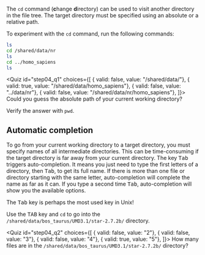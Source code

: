 <script>
import Quiz from "$components/Quiz.svelte";
</script>

The `cd` command (**c**hange **d**irectory) can be used to visit another directory in the file tree.
The target directory must be specified using an absolute or a relative path.

To experiment with the `cd` command, run the following commands:

```bash
ls
cd /shared/data/nr
ls
cd ../homo_sapiens
ls
```

<Quiz id="step04_q1" choices={[
{ valid: false, value: "/shared/data/"},
{ valid: true, value: "/shared/data/homo_sapiens"},
{ valid: false, value: "../data/nr"},
{ valid: false, value: "/shared/data/nr/homo_sapiens"},
]}>
<span slot="prompt">
Could you guess the absolute path of your current working directory?
</span>
</Quiz>

Verify the answer with `pwd`.

## Automatic completion

To go from your current working directory to a target directory, you must specify names of all intermediate directories. This can be time-consuming if the target directory is far away from your current directory.
The key <kbd>Tab</kbd> triggers auto-completion. It means you just need to type the first letters of a directory, then <kbd>Tab</kbd>, to get its full name. If there is more than one file or directory starting with the same letter, auto-completion will complete the name as far as it can. If you type a second time <kbd>Tab</kbd>, auto-completion will show you the available options.

The <kbd>Tab</kbd> key is perhaps the most used key in Unix!

Use the <kbd>TAB</kbd> key and `cd` to go into the `/shared/data/bos_taurus/UMD3.1/star-2.7.2b/` directory.

<Quiz id="step04_q2" choices={[
{ valid: false, value: "2"},
{ valid: false, value: "3"},
{ valid: false, value: "4"},
{ valid: true, value: "5"},
]}>
<span slot="prompt">
How many files are in the `/shared/data/bos_taurus/UMD3.1/star-2.7.2b/` directory?
</span>
</Quiz>
